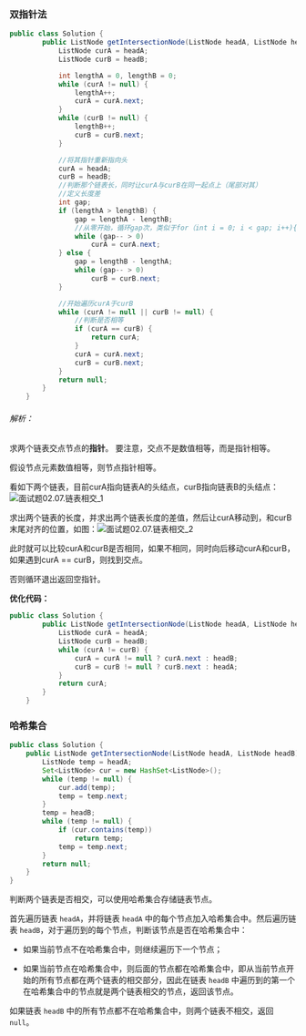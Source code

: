 ### 双指针法

```java
public class Solution {
        public ListNode getIntersectionNode(ListNode headA, ListNode headB) {
            ListNode curA = headA;
            ListNode curB = headB;

            int lengthA = 0, lengthB = 0;
            while (curA != null) {
                lengthA++;
                curA = curA.next;
            }
            while (curB != null) {
                lengthB++;
                curB = curB.next;
            }

            //将其指针重新指向头
            curA = headA;
            curB = headB;
            //判断那个链表长，同时让curA与curB在同一起点上（尾部对其）
            //定义长度差
            int gap;
            if (lengthA > lengthB) {
                gap = lengthA - lengthB;
                //从零开始，循环gap次，类似于for（int i = 0; i < gap; i++){
                while (gap-- > 0)
                    curA = curA.next;
            } else {
                gap = lengthB - lengthA;
                while (gap-- > 0)
                    curB = curB.next;
            }

            //开始遍历curA于curB
            while (curA != null || curB != null) {
                //判断是否相等
                if (curA == curB) {
                    return curA;
                }
                curA = curA.next;
                curB = curB.next;
            }
            return null;
        }
    }
```

###### 解析：

求两个链表交点节点的**指针**。 要注意，交点不是数值相等，而是指针相等。

假设节点元素数值相等，则节点指针相等。

看如下两个链表，目前curA指向链表A的头结点，curB指向链表B的头结点：![面试题02.07.链表相交_1](https://code-thinking.cdn.bcebos.com/pics/%E9%9D%A2%E8%AF%95%E9%A2%9802.07.%E9%93%BE%E8%A1%A8%E7%9B%B8%E4%BA%A4_1.png)

求出两个链表的长度，并求出两个链表长度的差值，然后让curA移动到，和curB 末尾对齐的位置，如图：![面试题02.07.链表相交_2](https://code-thinking.cdn.bcebos.com/pics/%E9%9D%A2%E8%AF%95%E9%A2%9802.07.%E9%93%BE%E8%A1%A8%E7%9B%B8%E4%BA%A4_2.png)

此时就可以比较curA和curB是否相同，如果不相同，同时向后移动curA和curB，如果遇到curA == curB，则找到交点。

否则循环退出返回空指针。



**优化代码：**

```java
public class Solution {
        public ListNode getIntersectionNode(ListNode headA, ListNode headB) {
            ListNode curA = headA;
            ListNode curB = headB;
            while (curA != curB) {
                curA = curA != null ? curA.next : headB;
                curB = curB != null ? curB.next : headA;
            }
            return curA;
        }
    }
```





### 哈希集合

```java
public class Solution {
    public ListNode getIntersectionNode(ListNode headA, ListNode headB) {
        ListNode temp = headA;
        Set<ListNode> cur = new HashSet<ListNode>();
        while (temp != null) {
            cur.add(temp);
            temp = temp.next;
        }
        temp = headB;
        while (temp != null) {
            if (cur.contains(temp))
                return temp;
            temp = temp.next;
        }
        return null;
    }
}
```

判断两个链表是否相交，可以使用哈希集合存储链表节点。

首先遍历链表 `headA`，并将链表 `headA` 中的每个节点加入哈希集合中。然后遍历链表 `headB`，对于遍历到的每个节点，判断该节点是否在哈希集合中：

- 如果当前节点不在哈希集合中，则继续遍历下一个节点；


- 如果当前节点在哈希集合中，则后面的节点都在哈希集合中，即从当前节点开始的所有节点都在两个链表的相交部分，因此在链表 `headB` 中遍历到的第一个在哈希集合中的节点就是两个链表相交的节点，返回该节点。


如果链表 `headB` 中的所有节点都不在哈希集合中，则两个链表不相交，返回 `null`。
